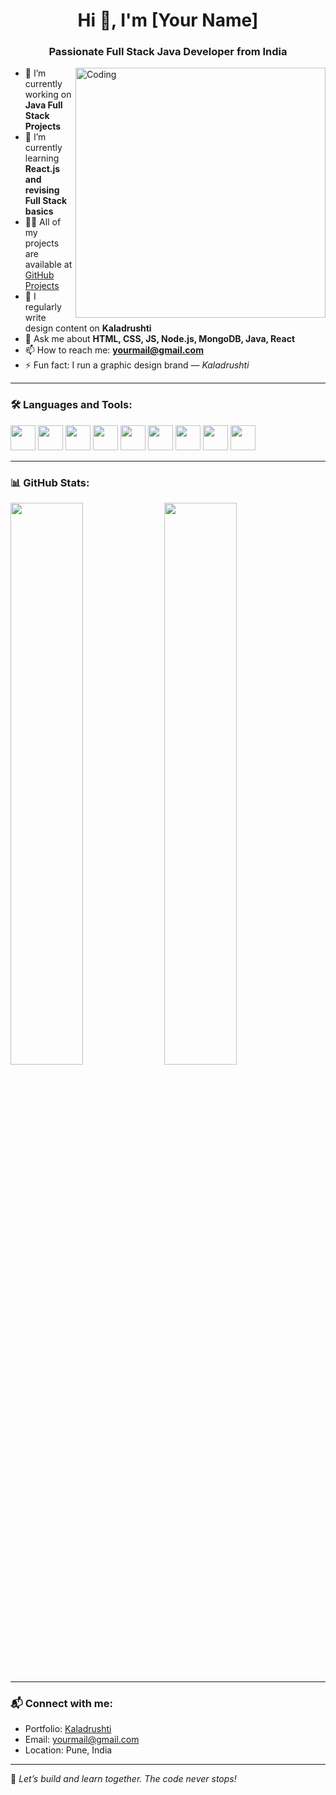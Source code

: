 <h1 align="center">Hi 👋, I'm [Your Name]</h1>
<h3 align="center">Passionate Full Stack Java Developer from India</h3>

<img align="right" alt="Coding" width="400" src="https://cdn.dribbble.com/users/1162077/screenshots/3848914/programmer.gif" />

- 🔭 I’m currently working on **Java Full Stack Projects**
- 🌱 I’m currently learning **React.js and revising Full Stack basics**
- 👨‍💻 All of my projects are available at [GitHub Projects](https://github.com/YourUsername?tab=repositories)
- 📝 I regularly write design content on **Kaladrushti**
- 💬 Ask me about **HTML, CSS, JS, Node.js, MongoDB, Java, React**
- 📫 How to reach me: **yourmail@gmail.com**
- ⚡ Fun fact: I run a graphic design brand — *Kaladrushti*

---

### 🛠️ Languages and Tools:

<p align="left">
  <img src="https://cdn.jsdelivr.net/gh/devicons/devicon/icons/html5/html5-original.svg" width="40" height="40"/>
  <img src="https://cdn.jsdelivr.net/gh/devicons/devicon/icons/css3/css3-original.svg" width="40" height="40"/>
  <img src="https://cdn.jsdelivr.net/gh/devicons/devicon/icons/javascript/javascript-original.svg" width="40" height="40"/>
  <img src="https://cdn.jsdelivr.net/gh/devicons/devicon/icons/react/react-original.svg" width="40" height="40"/>
  <img src="https://cdn.jsdelivr.net/gh/devicons/devicon/icons/java/java-original.svg" width="40" height="40"/>
  <img src="https://cdn.jsdelivr.net/gh/devicons/devicon/icons/nodejs/nodejs-original.svg" width="40" height="40"/>
  <img src="https://cdn.jsdelivr.net/gh/devicons/devicon/icons/mongodb/mongodb-original.svg" width="40" height="40"/>
  <img src="https://cdn.jsdelivr.net/gh/devicons/devicon/icons/bootstrap/bootstrap-plain.svg" width="40" height="40"/>
  <img src="https://cdn.jsdelivr.net/gh/devicons/devicon/icons/git/git-original.svg" width="40" height="40"/>
</p>

---

### 📊 GitHub Stats:

<p align="left">
  <img src="https://github-readme-stats.vercel.app/api?username=YourUsername&show_icons=true&theme=radical" width="48%" />
  <img src="https://github-readme-stats.vercel.app/api/top-langs/?username=YourUsername&layout=compact&theme=radical" width="48%" />
</p>

---

### 📬 Connect with me:

- Portfolio: [Kaladrushti](https://www.instagram.com/kaladrushti_designs)
- Email: yourmail@gmail.com
- Location: Pune, India

---

🌟 *Let’s build and learn together. The code never stops!*
